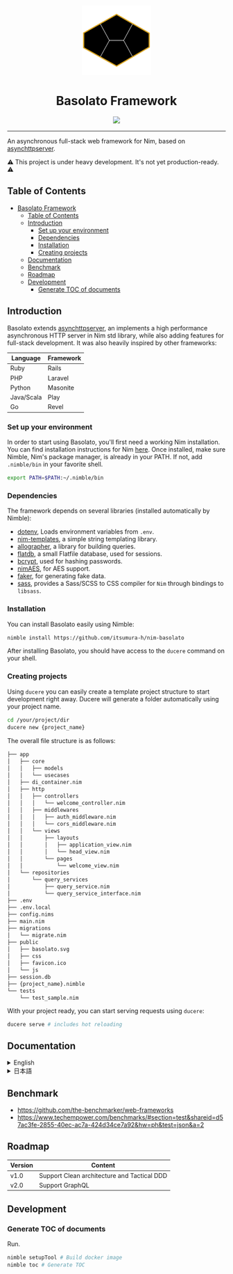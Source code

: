 
<p align="center">
  <img src="./documents/images/basolato.svg" style="width:160px">
</p>
<div align="center">
  <h1>Basolato Framework</h1>
  <img src="https://github.com/itsumura-h/nim-basolato/workflows/Build%20and%20test%20Nim/badge.svg">
</div>

---

An asynchronous full-stack web framework for Nim, based on [asynchttpserver](https://nim-lang.org/docs/asynchttpserver.html).

:warning: This project is under heavy development. It's not yet production-ready. :warning:

## Table of Contents

<!--ts-->
   * [Basolato Framework](#basolato-framework)
      * [Table of Contents](#table-of-contents)
      * [Introduction](#introduction)
         * [Set up your environment](#set-up-your-environment)
         * [Dependencies](#dependencies)
         * [Installation](#installation)
         * [Creating projects](#creating-projects)
      * [Documentation](#documentation)
      * [Benchmark](#benchmark)
      * [Roadmap](#roadmap)
      * [Development](#development)
         * [Generate TOC of documents](#generate-toc-of-documents)

<!-- Added by: root, at: Sat Sep 18 06:54:25 UTC 2021 -->

<!--te-->


## Introduction
Basolato extends [asynchttpserver](https://nim-lang.org/docs/asynchttpserver.html), an implements a high performance asynchronous HTTP server in Nim std library, while also adding features for full-stack development. It was also heavily inspired by other frameworks:

|Language|Framework|
|---|---|
|Ruby|Rails|
|PHP|Laravel|
|Python|Masonite|
|Java/Scala|Play|
|Go|Revel|

### Set up your environment
In order to start using Basolato, you'll first need a working Nim installation. You can find installation instructions for Nim [here](https://nim-lang.org/install.html).
Once installed, make sure Nimble, Nim's package manager, is already in your PATH. If not, add `.nimble/bin` in your favorite shell.

```sh
export PATH=$PATH:~/.nimble/bin
```


### Dependencies

The framework depends on several libraries (installed automatically by Nimble):
- [dotenv](https://github.com/euantorano/dotenv.nim), Loads environment variables from `.env`.
- [nim-templates](https://github.com/onionhammer/nim-templates), a simple string templating library.
- [allographer](https://github.com/itsumura-h/nim-allographer), a library for building queries.
- [flatdb](https://github.com/enthus1ast/flatdb), a small Flatfile database, used for sessions.
- [bcrypt](https://github.com/runvnc/bcryptnim), used for hashing passwords.
- [nimAES](https://github.com/jangko/nimAES), for AES support.
- [faker](https://github.com/jiro4989/faker), for generating fake data.
- [sass](https://github.com/dom96/sass), provides a Sass/SCSS to CSS compiler for `Nim` through bindings to `libsass`.


### Installation

You can install Basolato easily using Nimble:

```sh
nimble install https://github.com/itsumura-h/nim-basolato
```

After installing Basolato, you should have access to the `ducere` command on your shell.

### Creating projects

Using `ducere` you can easily create a template project structure to start development right away. Ducere will generate a folder automatically using your project name.

```sh
cd /your/project/dir
ducere new {project_name}
```

The overall file structure is as follows:

```
├── app
│   ├── core
│   │   ├── models
│   │   └── usecases
│   ├── di_container.nim
│   ├── http
│   │   ├── controllers
│   │   │   └── welcome_controller.nim
│   │   ├── middlewares
│   │   │   ├── auth_middleware.nim
│   │   │   └── cors_middleware.nim
│   │   └── views
│   │       ├── layouts
│   │       │   ├── application_view.nim
│   │       │   └── head_view.nim
│   │       └── pages
│   │           └── welcome_view.nim
│   └── repositories
│       └── query_services
│           ├── query_service.nim
│           └── query_service_interface.nim
├── .env
├── .env.local
├── config.nims
├── main.nim
├── migrations
│   └── migrate.nim
├── public
│   ├── basolato.svg
│   ├── css
│   ├── favicon.ico
│   └── js
├── session.db
├── {project_name}.nimble
└── tests
    └── test_sample.nim
```

With your project ready, you can start serving requests using `ducere`:

```sh
ducere serve # includes hot reloading
```

## Documentation

<details><summary>English</summary><div>

- [ducere CLI tool](./documents/en/ducere.md)
- [Settings](./documents/en/settings.md)
- [Routing](./documents/en/routing.md)
- [Controller](./documents/en/controller.md)
- [Request](./documents/en/request.md)
- [Middleware](./documents/en/middleware.md)
- [Header](./documents/en/header.md)
- [Migration](./documents/en/migration.md)
- [View](./documents/en/view.md)
- [Error](./documents/en/error.md)
- [Validation](./documents/en/validation.md)
- [Security (CsrfToken, Cookie, Session, Client)](./documents/en/security.md)
- [Helper](./documents/en/helper.md)
- [Logging](./documents/en/logging.md)

</div></details>

<details><summary>日本語</summary><div>

- [ducere CLI tool](./documents/ja/ducere.md)
- [設定](./documents/ja/settings.md)
- [ルーティング](./documents/ja/routing.md)
- [コントローラー](./documents/ja/controller.md)
- [リクエスト](./documents/ja/request.md)
- [ミドルウェア](./documents/ja/middleware.md)
- [ヘッダー](./documents/ja/header.md)
- [マイグレーション](./documents/ja/migration.md)
- [ビュー](./documents/ja/view.md)
- [エラー](./documents/ja/error.md)
- [バリデーション](./documents/ja/validation.md)
- [セキュリティ (CsrfToken, クッキー, セッション, Client)](./documents/ja/security.md)
- [ヘルパー](./documents/ja/helper.md)
- [ログ](./documents/ja/logging.md)

</div></details>

## Benchmark
- https://github.com/the-benchmarker/web-frameworks
- https://www.techempower.com/benchmarks/#section=test&shareid=d57ac3fe-2855-40ec-ac7a-424d34ce7a92&hw=ph&test=json&a=2

## Roadmap

|Version|Content|
|---|---|
|v1.0|Support Clean architecture and Tactical DDD|
|v2.0|Support GraphQL|

## Development

### Generate TOC of documents

Run.

```bash
nimble setupTool # Build docker image
nimble toc # Generate TOC
```
